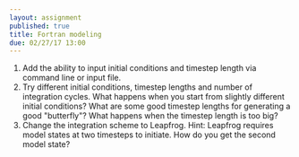 ```yaml
---
layout: assignment
published: true
title: Fortran modeling
due: 02/27/17 13:00
---
```


1. Add the ability to input initial conditions and timestep length via command line or input file.
2. Try different initial conditions, timestep lengths and number of integration cycles. What happens when you start from slightly different initial conditions? What are some good timestep lengths for generating a good "butterfly"? What happens when the timestep length is too big?
3. Change the integration scheme to Leapfrog. Hint: Leapfrog requires model states at two timesteps to initiate. How do you get the second model state?
